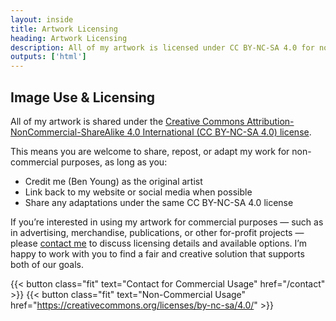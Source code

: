 ```yaml
---
layout: inside
title: Artwork Licensing
heading: Artwork Licensing
description: All of my artwork is licensed under CC BY-NC-SA 4.0 for non-commercial use—please contact me directly for commercial licensing or collaboration opportunities.
outputs: ['html']
---
```


## Image Use & Licensing ##

All of my artwork is shared under the [Creative Commons Attribution-NonCommercial-ShareAlike 4.0 International (CC BY-NC-SA 4.0) license](https://creativecommons.org/licenses/by-nc-sa/4.0/).

This means you are welcome to share, repost, or adapt my work for non-commercial purposes, as long as you:
 * Credit me (Ben Young) as the original artist
 * Link back to my website or social media when possible
 * Share any adaptations under the same CC BY-NC-SA 4.0 license

If you’re interested in using my artwork for commercial purposes — such as in advertising, merchandise, publications, or other for-profit projects — please [contact me](/contact) to discuss licensing details and available options. I’m happy to work with you to find a fair and creative solution that supports both of our goals.

{{< button class="fit" text="Contact for Commercial Usage" href="/contact" >}}
{{< button class="fit" text="Non-Commercial Usage" href="https://creativecommons.org/licenses/by-nc-sa/4.0/" >}}